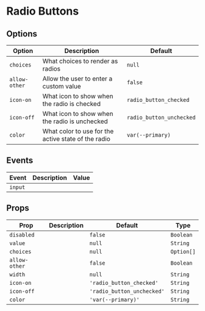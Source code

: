 # Radio Buttons

## Options

| Option        | Description                                         | Default                  |
| ------------- | --------------------------------------------------- | ------------------------ |
| `choices`     | What choices to render as radios                    | `null`                   |
| `allow-other` | Allow the user to enter a custom value              | `false`                  |
| `icon-on`     | What icon to show when the radio is checked         | `radio_button_checked`   |
| `icon-off`    | What icon to show when the radio is unchecked       | `radio_button_unchecked` |
| `color`       | What color to use for the active state of the radio | `var(--primary)`         |

## Events

| Event   | Description | Value |
| ------- | ----------- | ----- |
| `input` |             |       |

## Props

| Prop          | Description | Default                    | Type       |
| ------------- | ----------- | -------------------------- | ---------- |
| `disabled`    |             | `false`                    | `Boolean`  |
| `value`       |             | `null`                     | `String`   |
| `choices`     |             | `null`                     | `Option[]` |
| `allow-other` |             | `false`                    | `Boolean`  |
| `width`       |             | `null`                     | `String`   |
| `icon-on`     |             | `'radio_button_checked'`   | `String`   |
| `icon-off`    |             | `'radio_button_unchecked'` | `String`   |
| `color`       |             | `'var(--primary)'`         | `String`   |
